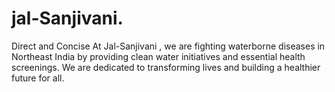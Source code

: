 # jal-Sanjivani.
Direct and Concise At Jal-Sanjivani , we are fighting waterborne diseases in Northeast India by providing clean water initiatives and essential health screenings. We are dedicated to transforming lives and building a healthier future for all.
